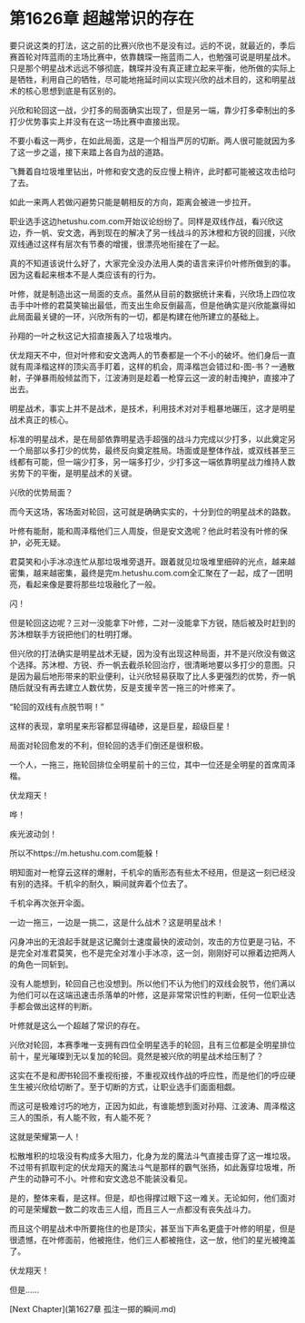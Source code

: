 # 第1626章 超越常识的存在

要只说这类的打法，这之前的比赛兴欣也不是没有过。远的不说，就最近的，季后赛首轮对阵蓝雨的主场比赛中，依靠魏琛一拖蓝雨二人，也勉强可说是明星战术。只是那个明星战术远远不够彻底，魏琛并没有真正建立起来平衡，他所做的实际上是牺牲，利用自己的牺牲，尽可能地拖延时间以实现兴欣的战术目的，这和明星战术的核心思想到底是有区别的。

兴欣和轮回这一战，少打多的局面确实出现了，但是另一端，靠少打多牵制出的多打少优势事实上并没有在这一场比赛中直接出现。

不要小看这一两步，在如此局面，这是一个相当严厉的切断。两人很可能就因为多了这一步之遥，接下来踏上各自为战的道路。

飞舞着自垃圾堆里钻出，叶修和安文逸的反应慢上稍许，此时都可能被这攻击给叼了去。

如此一来两人若做闪避势只能是朝相反的方向，距离会被进一步拉开。

职业选手这边hetushu.com.com开始议论纷纷了。同样是双线作战，看兴欣这边，乔一帆、安文逸，再到现在的解决了另一线战斗的苏沐橙和方锐的回援，兴欣双线通过这样有层次有节奏的增援，很漂亮地衔接在了一起。

真的不知道该说什么好了，大家完全没办法用人类的语言来评价叶修所做到的事。因为这看起来根本不是人类应该有的行为。

叶修，就是制造出这一局面的支点。虽然从目前的数据统计来看，兴欣场上四位攻击手中叶修的君莫笑输出最低，而支出生命反倒最高，但是他确实是兴欣能赢得如此局面最关键的一环，兴欣所有的一切，都是构建在他所建立的基础上。

孙翔的一叶之秋这记大招直接轰入了垃圾堆内。

伏龙翔天不中，但对叶修和安文逸两人的节奏都是一个不小的破坏。他们身后一直就有周泽楷这样的顶尖高手盯着，这样的机会，周泽楷岂会错过和-图-书？一通散射，子弹暴雨般倾盆而下，江波涛则是趁着一枪穿云这一波的射击掩护，直接冲了出去。

明星战术，事实上并不是战术，是技术，利用技术对对手粗暴地碾压，这才是明星战术真正的核心。

标准的明星战术，是在局部依靠明星选手超强的战斗力完成以少打多，以此奠定另一个局部以多打少的优势，最终反向奠定胜局。场面或是整体作战，或双线甚至三线都有可能，但一端少打多，另一端多打少，少打多这一端依靠明星战力维持人数劣势下的平衡，是明星战术的关键。

兴欣的优势局面？

而今天这场，客场面对轮回，这可就是确确实实的，十分到位的明星战术的路数。

叶修有能耐，能和周泽楷他们三人周旋，但是安文逸呢？他此时若没有叶修的保护，必死无疑。

君莫笑和小手冰凉连忙从那垃圾堆旁退开。跟着就见垃圾堆里细碎的光点，越来越密集，越来越密集，最终是完m.hetushu.com.com全汇聚在了一起，成了一团明亮，看起来像是要将那些垃圾融化了一般。

闪！

但是轮回这边呢？三对一没能拿下叶修，二对一没能拿下方锐，随后被及时赶到的苏沐橙联手方锐把他们的杜明打爆。

但兴欣的打法确实是明星战术无疑，因为没有出现这种局面，并不是兴欣没有做这个选择。苏沐橙、方锐、乔一帆去截杀轮回治疗，很清晰地要以多打少的意图。只是因为最后地形带来的职业便利，让兴欣轻易获取了比人多更强烈的优势，乔一帆随后就没有再去建立人数优势，反是支援辛苦一拖三的叶修来了。

“轮回的双线有点脱节啊！”

这样的表现，拿明星来形容都显得磕碜，这是巨星，超级巨星！

局面对轮回愈发的不利，但轮回的选手们倒还是很积极。

一个人，一拖三，拖轮回排位全明星前十的三位，其中一位还是全明星的首席周泽楷。

伏龙翔天！

哗！

疾光波动剑！

所以不https://m.hetushu.com.com能躲！

明知面对一枪穿云这样的爆射，千机伞的盾形态有些太不经用，但是这一刻已经没有别的选择。千机伞的耐久，瞬间就奔着个位去了。

千机伞再次张开伞面。

一边一拖三，一边是一挑二，这是什么战术？这是明星战术！

闪身冲出的无浪起手就是这记魔剑士速度最快的波动剑，攻击的方位更是刁钻，不是完全对准君莫笑，也不是完全对准小手冰凉，这一剑，刚刚好可以擦着边把两人的角色一同斩到。

没有人能想到，轮回自己也没想到。所以他们不认为他们的双线会脱节，他们满以为他们可以在这端迅速击杀落单的叶修，这是非常常识性的判断，任何一位职业选手都会做出这样的判断。

叶修就是这么一个超越了常识的存在。

兴欣对轮回，本赛季唯一支拥有四位全明星选手的轮回，且有三位都是全明星排位前十，星光璀璨到无以复加的轮回。竟然是被兴欣的明星战术给压制了？

这实在不是和*图*书轮回不重视衔接，不重视双线作战的呼应性，而是他们的呼应硬生生被兴欣给切断了。至于切断的方式，让职业选手们面面相觑。

而这可是极难讨巧的地方，正因为如此，有谁能想到面对孙翔、江波涛、周泽楷这三人的围杀，有人能不败，有人能不死？

这就是荣耀第一人！

松散堆积的垃圾没有构成多大阻力，化身为龙的魔法斗气直接击穿了这一堆垃圾。不过带有抓取判定的伏龙翔天的魔法斗气是那样的霸气张扬，如此轰穿垃圾堆，所产生的动静可不小。叶修和安文逸总不能装没看见。

是的，整体来看，是这样。但是，却也得撑过眼下这一难关。无论如何，他们面对的可是荣耀数一数二的攻击三人组，而且三人一点都没有丧失战斗力。

而且这个明星战术中所要拖住的也是顶尖，甚至当下声名更盛于叶修的明星，但是很遗憾，在叶修面前，他被拖住，他们三人都被拖住，这一放，他们的星光被掩盖了。

伏龙翔天！

但是……



[Next Chapter](第1627章 孤注一掷的瞬间.md)